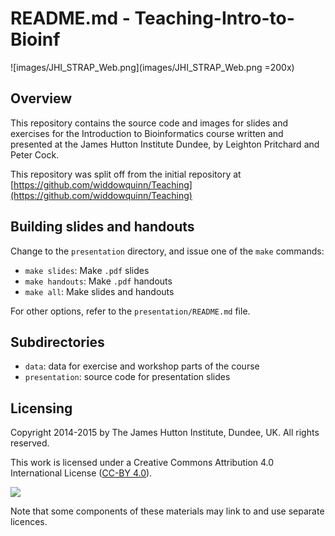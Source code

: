 # README.md - Teaching-Intro-to-Bioinf

![images/JHI_STRAP_Web.png](images/JHI_STRAP_Web.png =200x)

## Overview

This repository contains the source code and images for slides and exercises for the Introduction to Bioinformatics course written and presented at the James Hutton Institute Dundee, by Leighton Pritchard and Peter Cock.

This repository was split off from the initial repository at [https://github.com/widdowquinn/Teaching](https://github.com/widdowquinn/Teaching)

## Building slides and handouts

Change to the `presentation` directory, and issue one of the `make` commands:

* `make slides`: Make `.pdf` slides
* `make handouts`: Make `.pdf` handouts
* `make all`: Make slides and handouts

For other options, refer to the `presentation/README.md` file.


## Subdirectories

* `data`: data for exercise and workshop parts of the course
* `presentation`: source code for presentation slides

## Licensing

Copyright 2014-2015 by The James Hutton Institute, Dundee, UK. All rights reserved.

This work is licensed under a Creative Commons Attribution 4.0 International License ([CC-BY 4.0](http://creativecommons.org/licenses/by/4.0/)).

![](http://i.creativecommons.org/l/by/4.0/88x31.png)

Note that some components of these materials may link to and use separate licences.